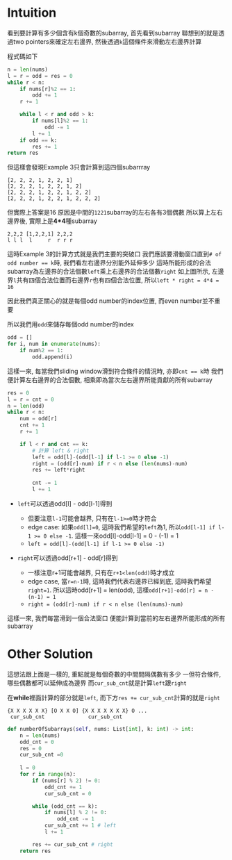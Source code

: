 # Intuition

看到要計算有多少個含有k個奇數的subarray, 首先看到subarray
聯想到的就是透過two pointers來確定左右邊界, 然後透過`k`這個條件來滑動左右邊界計算

程式碼如下
```py
n = len(nums)
l = r = odd = res = 0
while r < n:
    if nums[r]%2 == 1:
        odd += 1
    r += 1

    while l < r and odd > k:
        if nums[l]%2 == 1:
            odd -= 1
        l += 1
    if odd == k:
        res += 1
return res
```

但這樣會發現Example 3只會計算到這四個subarrray

```
[2, 2, 2, 1, 2, 2, 1]
[2, 2, 2, 1, 2, 2, 1, 2]
[2, 2, 2, 1, 2, 2, 1, 2, 2]
[2, 2, 2, 1, 2, 2, 1, 2, 2, 2]
```

但實際上答案是16
原因是中間的`1221`subarray的左右各有3個偶數
所以算上左右邊界後, 實際上是**4*4**種subarray

```
2,2,2 [1,2,2,1] 2,2,2
l l l  l     r  r r r
```

這時Example 3的計算方式就是我們主要的突破口
我們應該要滑動窗口直到`# of odd number == k`時, 我們看左右邊界分別能外延伸多少
這時所能形成的合法subarray為左邊界的合法個數`left`乘上右邊界的合法個數`right`
如上圖所示, 左邊界`l`共有四個合法位置而右邊界`r`也有四個合法位置, 所以`left * right = 4*4 = 16`

因此我們真正關心的就是每個odd number的index位置, 而even number並不重要

所以我們用`odd`來儲存每個odd number的index
```py
odd = []
for i, num in enumerate(nums):
    if num%2 == 1:
        odd.append(i)
```

這樣一來, 每當我們sliding window滑到符合條件的情況時, 亦即`cnt == k`時
我們便計算左右邊界的合法個數, 相乘即為當次左右邊界所能貢獻的所有subarray
```py
res = 0
l = r = cnt = 0
n = len(odd)
while r < n:
    num = odd[r]
    cnt += 1
    r += 1

    if l < r and cnt == k:
        # 計算 left & right
        left = odd[l]-(odd[l-1] if l-1 >= 0 else -1)
        right = (odd[r]-num) if r < n else (len(nums)-num)
        res += left*right
        
        cnt -= 1
        l += 1
```

- `left`可以透過odd[l] - odd[l-1]得到
  - 但要注意`l-1`可能會越界, 只有在`l-1>=0`時才符合
  - edge case: 如果`odd[l]=0`, 這時我們希望的`left`為1, 所以`odd[l-1] if l-1 >= 0 else -1`. 這樣一來odd[l]-odd[l-1] = 0 - (-1) = 1
  - `left = odd[l]-(odd[l-1] if l-1 >= 0 else -1)`

- `right`可以透過odd[r+1] - odd[r]得到
  - 一樣注意r+1可能會越界, 只有在`r+1<len(odd)`時才成立
  - edge case, 當`r=n-1`時, 這時我們代表右邊界已經到底, 這時我們希望`right=1`. 所以這時odd[r+1] = len(odd), 這樣`odd[r+1]-odd[r] = n - (n-1) = 1`
  - `right = (odd[r]-num) if r < n else (len(nums)-num)`

這樣一來, 我們每當滑到一個合法窗口
便能計算到當前的左右邊界所能形成的所有subarray

# Other Solution

這想法跟上面是一樣的, 重點就是每個奇數的中間間隔偶數有多少
一但符合條件, 哪些偶數都可以延伸成為邊界
而`cur_sub_cnt`就是計算`left`跟`right`

在**while**裡面計算的部分就是`left`, 而下方`res += cur_sub_cnt`計算的就是`right`

```
{X X X X X X} [O X X O] {X X X X X X X} O ...
 cur_sub_cnt              cur_sub_cnt
```


```py
def numberOfSubarrays(self, nums: List[int], k: int) -> int:
    n = len(nums)
    odd_cnt = 0
    res = 0
    cur_sub_cnt =0
    
    l = 0
    for r in range(n):
        if (nums[r] % 2) != 0:
            odd_cnt += 1
            cur_sub_cnt = 0

        while (odd_cnt == k):
            if nums[l] % 2 != 0:
                odd_cnt -= 1
            cur_sub_cnt += 1 # left
            l += 1

        res += cur_sub_cnt # right
    return res
```